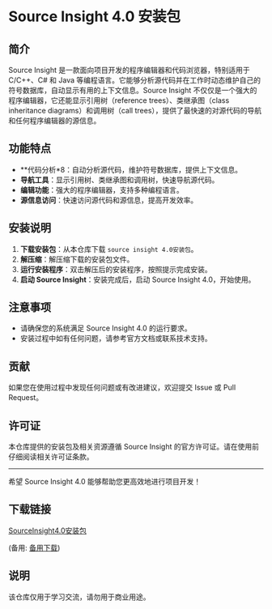 # Source Insight 4.0 安装包

## 简介

Source Insight 是一款面向项目开发的程序编辑器和代码浏览器，特别适用于 C/C++、C# 和 Java 等编程语言。它能够分析源代码并在工作时动态维护自己的符号数据库，自动显示有用的上下文信息。Source Insight 不仅仅是一个强大的程序编辑器，它还能显示引用树（reference trees）、类继承图（class inheritance diagrams）和调用树（call trees），提供了最快速的对源代码的导航和任何程序编辑器的源信息。

## 功能特点

- **代码分析*8：自动分析源代码，维护符号数据库，提供上下文信息。
- **导航工具**：显示引用树、类继承图和调用树，快速导航源代码。
- **编辑功能**：强大的程序编辑器，支持多种编程语言。
- **源信息访问**：快速访问源代码和源信息，提高开发效率。

## 安装说明

1. **下载安装包**：从本仓库下载 `source insight 4.0安装包`。
2. **解压缩**：解压缩下载的安装包文件。
3. **运行安装程序**：双击解压后的安装程序，按照提示完成安装。
4. **启动 Source Insight**：安装完成后，启动 Source Insight 4.0，开始使用。

## 注意事项

- 请确保您的系统满足 Source Insight 4.0 的运行要求。
- 安装过程中如有任何问题，请参考官方文档或联系技术支持。

## 贡献

如果您在使用过程中发现任何问题或有改进建议，欢迎提交 Issue 或 Pull Request。

## 许可证

本仓库提供的安装包及相关资源遵循 Source Insight 的官方许可证。请在使用前仔细阅读相关许可证条款。

---

希望 Source Insight 4.0 能够帮助您更高效地进行项目开发！

## 下载链接
[SourceInsight4.0安装包](https://pan.quark.cn/s/0e825c979bca) 

(备用: [备用下载](https://pan.baidu.com/s/1jFQNCChIJ-1If-GvT6HBlA?pwd=1234))

## 说明

该仓库仅用于学习交流，请勿用于商业用途。
